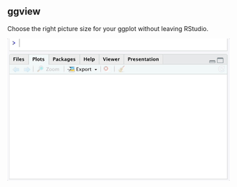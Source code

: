 ggview
-----------

Choose the right picture size for your ggplot without leaving RStudio.

![](man/figures/ggview.gif)
